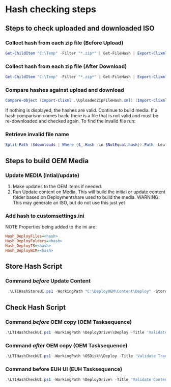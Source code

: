 # Hash checking steps

## Steps to check uploaded and downloaded ISO

### Collect hash from each zip file (Before Upload)

```powershell
Get-ChildItem "C:\Temp" -Filter "*.zip*" | Get-FileHash | Export-Clixml UploadedZipFileHash.xml
```

### Collect hash from each zip file (After Download)

```powershell
Get-ChildItem "C:\Temp" -Filter "*.zip*" | Get-FileHash | Export-Clixml DownloadedZipFileHash.xml
```

### Compare hashes against upload and download

```powershell
Compare-Object (Import-Clixml .\UploadedZipFileHash.xml) (Import-Clixml .\DownloadedZipFileHash.xml -OutVariable 'downloads') -Property Hash -OutVariable 'NotEqual'
```

If nothing is displayed, the hashes are valid. Continue to build media.
If a hash comparison comes back, there is a file that is not valid and must be re-downloaded and checked again. To find the invalid file run:


### Retrieve invalid file name

```powershell
Split-Path ($downloads | Where {$_.Hash -in $NotEqual.hash}).Path -Leaf
```

## Steps to build OEM Media

### Update MEDIA (intial/update)

 1. Make updates to the OEM items if needed.
 2. Run Update content on Media. This will build the initial or update content folder based on Deploymentshare used to build the media.
WARNING: This may generate an ISO, but do not use this just yet

### Add hash to customsettings.ini

NOTE Properties being added to the ini are:

```ini
Hash_DeployFiles=<hash>
Hash_DeployFolders=<hash>
Hash_DeployTS=<hash>
Hash_DeployWIM=<hash>
```

## Store Hash Script

### Command _before_ Update Content

```powershell
 .\LTIHashStoreUI.ps1 -WorkingPath "C:\DeployOEM\Content\Deploy" -StoreType StoreHash -TaskSequenceID WIN10_DEP
```

## Check Hash Script

### Command _before_ OEM copy (OEM Tasksequence)

```powershell
.\LTIHashCheckUI.ps1 -WorkingPath %DeployDrive%\Deploy -Title 'Validate Media' -CompareType StoredHash -TaskSequenceID WIN10_DEP -ShowStatusUI
```

### Command _after_ OEM copy (OEM Tasksequence)

```powershell
.\LTIHashCheckUI.ps1 -WorkingPath %OSDisk%\Deploy -Title 'Validate Transfer' -CompareType StoredHash -TaskSequenceID WIN10_DEP -ShowStatusUI
```

### Command before EUH UI (EUH Tasksequence)

```powershell
.\LTIHashCheckUI.ps1 -WorkingPath %DeployDrive% -Title 'Validate Content' -CompareType StoredHash -TaskSequenceID %TaskSequenceID% -ShowStatusUI
```